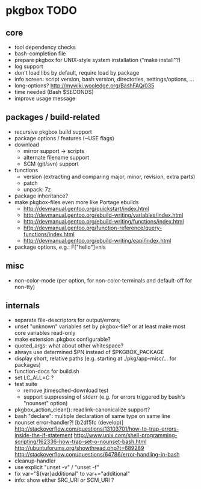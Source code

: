 # pkgbox TODO #

## core ##

- tool dependency checks
- bash-completion file
- prepare pkgbox for UNIX-style system installation ("make install"?)
- log support
- don't load libs by default, require load by package
- info screen: script version, bash version, directories, settings/options, ...
- long-options? http://mywiki.wooledge.org/BashFAQ/035
- time needed (Bash $SECONDS)
- improve usage message

## packages / build-related ##

- recursive pkgbox build support
- package options / features (~USE flags)
- download
  - mirror support -> scripts
  - alternate filename support
  - SCM (git/svn) support
- functions
  - version (extracting and comparing major, minor, revision, extra parts)
  - patch
  - unpack: 7z
- package inheritance?
- make pkgbox-files even more like Portage ebuilds
  - http://devmanual.gentoo.org/quickstart/index.html
  - http://devmanual.gentoo.org/ebuild-writing/variables/index.html
  - http://devmanual.gentoo.org/ebuild-writing/functions/index.html
  - http://devmanual.gentoo.org/function-reference/query-functions/index.html
  - http://devmanual.gentoo.org/ebuild-writing/eapi/index.html
- package options, e.g.: F["hello"]=nls

## misc ##

- non-color-mode (per option, for non-color-terminals and default-off for non-tty)

## internals ##

- separate file-descriptors for output/errors; 
- unset "unknown" variables set by pkgbox-file? or at least make most core variables read-only
- make extension .pkgbox configurable?
- quoted_args: what about other whitespace?
- always use determined $PN instead of $PKGBOX_PACKAGE
- display short, relative paths (e.g. starting at ./pkg/app-misc/... for packages)
- function-docs for build.sh
- set LC_ALL=C ?
- test suite
	- remove jtimesched-download test
	- support suppressing of stderr (e.g. for errors triggered by bash's "nounset" option)
- pkgbox_action_clean(): readlink-canonicalize support?
- bash "declare": multiple declaration of same type on same line
- nounset error-handler?! [b2df5fc (develop)]
	http://stackoverflow.com/questions/13103701/how-to-trap-errors-inside-the-if-statement
	http://www.unix.com/shell-programming-scripting/162336-how-trap-set-o-nounset-bash.html
	http://ubuntuforums.org/showthread.php?t=689289
	http://stackoverflow.com/questions/64786/error-handling-in-bash
- cleanup-handler
- use explicit "unset -v" / "unset -f"
- fix   var="${var}additional" to var+="additional"
- info: show either SRC_URI _or_ SCM_URI ?
